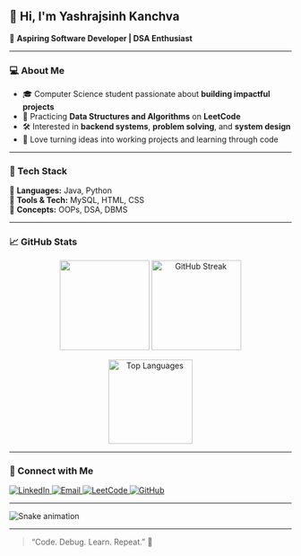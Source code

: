 ## 👋 Hi, I'm **Yashrajsinh Kanchva**

🎯 **Aspiring Software Developer | DSA Enthusiast**

---

### 💻 About Me  
- 🎓 Computer Science student passionate about **building impactful projects**    
- 🧩 Practicing **Data Structures and Algorithms** on **LeetCode**  
- 🛠 Interested in **backend systems**, **problem solving**, and **system design**  
- 🚀 Love turning ideas into working projects and learning through code  

---

### 🧠 Tech Stack  
💬 **Languages:** Java, Python      
🧰 **Tools & Tech:** MySQL, HTML, CSS     
🧮 **Concepts:** OOPs, DSA, DBMS

---

### 📈 GitHub Stats  

<p align="center">
  <img src="https://github-readme-stats.vercel.app/api?username=Yashrajsinh-Kanchva&show_icons=true&theme=tokyonight&hide_border=true&v=0" height="160"/>
  <img src="https://streak-stats.demolab.com?user=Yashrajsinh-Kanchva&theme=tokyonight&hide_border=true" height="160" alt="GitHub Streak"/>
</p>


<p align="center">
  <img src="https://github-readme-stats.vercel.app/api/top-langs/?username=Yashrajsinh-Kanchva&layout=compact&theme=tokyonight&hide_border=true" alt="Top Languages" height="150"/>
</p>

---

### 🔗 Connect with Me  
<p align="left">
  <a href="https://www.linkedin.com/in/yashrajsinh-kanchva-186310387/" target="_blank">
    <img src="https://img.shields.io/badge/LinkedIn-blue?style=for-the-badge&logo=linkedin" alt="LinkedIn"/>
  </a>
  <a href="mailto:yashrajsinhkanchva7435@gmail.com">
    <img src="https://img.shields.io/badge/Email-D14836?style=for-the-badge&logo=gmail&logoColor=white" alt="Email"/>
  </a>
  <a href="https://leetcode.com/kanchva_yashrajsinh_7435/">
    <img src="https://img.shields.io/badge/LeetCode-FFA116?style=for-the-badge&logo=LeetCode&logoColor=white" alt="LeetCode"/>
  </a>
  <a href="https://github.com/Yashrajsinh-Kanchva">
    <img src="https://img.shields.io/badge/GitHub-100000?style=for-the-badge&logo=github&logoColor=white" alt="GitHub"/>
  </a>
</p>

---

<img src="https://raw.githubusercontent.com/maurodesouza/maurodesouza/output/snake.svg" alt="Snake animation" />

---

> “Code. Debug. Learn. Repeat.” 🚀
